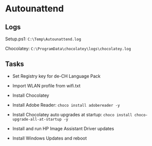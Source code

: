 # Autounattend

## Logs

Setup.ps1: `C:\Temp\Autounattend.log`

Chocolatey: `C:\ProgramData\chocolatey\logs\chocolatey.log`

## Tasks

- Set Registry key for de-CH Language Pack

- Import WLAN profile from wifi.txt

- Install Chocolatey

- Install Adobe Reader: `choco install adobereader -y`

- Install Chocolatey auto upgrades at startup: `choco install choco-upgrade-all-at-startup -y`

- Install and run HP Image Assistant Driver updates

- Install Windows Updates and reboot